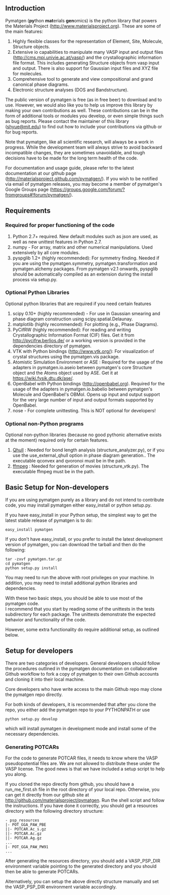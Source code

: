 ## Introduction ##

Pymatgen (**py**thon **mat**erials **gen**omics) is the python library that
powers the Materials Project (http://www.materialsproject.org). These are some
of the main features:

1. Highly flexible classes for the representation of Element, Site, Molecule, 
   Structure objects.
2. Extensive io capabilities to manipulate many VASP input and output files 
   (http://cms.mpi.univie.ac.at/vasp/) and the crystallographic information file 
   format. This includes generating Structure objects from vasp input and
   output. There is also support for Gaussian input files and XYZ file for
   molecules.
3. Comprehensive tool to generate and view compositional and grand canonical
   phase diagrams.
4. Electronic structure analyses (DOS and Bandstructure).

The public version of pymatgen is free (as in free beer) to download and to use. 
However, we would also like you to help us improve this library by making your 
own contributions as well.  These contributions can be in the form of
additional tools or modules you develop, or even simple things such as bug
reports. Please contact the maintainer of this library (shyue@mit.edu) to find
out how to include your contributions via github or for bug reports.

Note that pymatgen, like all scientific research, will always be a work in
progress. While the development team will always strive to avoid backward 
incompatible changes, they are sometimes unavoidable, and tough decisions have 
to be made for the long term health of the code.

For documentation and usage guide, please refer to the latest documentation at
our github page (http://materialsproject.github.com/pymatgen/). If you wish to
be notified via email of pymatgen releases, you may become a member of 
pymatgen's Google Groups page
(https://groups.google.com/forum/?fromgroups#!forum/pymatgen/).

## Requirements ##

### Required for proper functioning of the code ###

1. Python 2.7+ required.  New default modules such as json are used, as well as 
   new unittest features in Python 2.7.
2. numpy - For array, matrix and other numerical manipulations. Used extensively 
   by all core modules.
3. pyspglib 1.2+ (highly recommended): For symmetry finding. Needed if you are
   using the pymatgen.symmetry, pymatgen.transformation and pymatgen.alchemy
   packages. From pymatgen v2.1 onwards, pyspglib should be automatically
   compiled as an extension during the install process via setup.py.

### Optional Python Libraries ###

Optional python libraries that are required if you need certain features

1. scipy 0.10+ (highly recommended) - For use in Gaussian smearing and phase
   diagram construction using scipy.spatial.Delaunay.
2. matplotlib (highly recommended): For plotting (e.g., Phase Diagrams).
3. PyCifRW (highly recommended): For reading and writing Crystallographic 
   Information Format (CIF) files. Get it from http://pycifrw.berlios.de/ or a
   working version is provided in the dependencies directory of pymatgen.
4. VTK with Python bindings (http://www.vtk.org/): For visualization of crystal 
   structures using the pymatgen.vis package.
5. Atomistic Simulation Environment or ASE : Required for the usage of the 
   adapters in pymatgen.io.aseio between pymatgen's core Structure object and 
   the Atoms object used by ASE. Get it at https://wiki.fysik.dtu.dk/ase/.
6. OpenBabel with Python bindings (http://openbabel.org). Required for the
   usage of the adapters in pymatgen.io.babelio between pymatgen's Molecule
   and OpenBabel's OBMol. Opens up input and output support for the very large
   number of input and output formats supported by OpenBabel.
7. nose - For complete unittesting. This is NOT optional for developers!

### Optional non-Python programs ###

Optional non-python libraries (because no good pythonic alternative exists at 
the moment) required only for certain features.

1. [Qhull](http://www.qhull.org/) : Needed for bond length analysis
   (structure_analyzer.py), or if you use the use_external_qhull option in phase
   diagram generation.. The executable qconvex and qvoronoi must be in the
   path.
2. [ffmpeg](http://www.http://ffmpeg.org//) : Needed for generation of movies 
   (structure_vtk.py).  The executable ffmpeg must be in the path.

## Basic Setup for Non-developers ##

If you are using pymatgen purely as a library and do not intend to contribute
code, you may install pymatgen either easy_install or python setup.py.

If you have easy_install in your Python setup, the simplest way to get
the latest stable release of pymatgen is to do:

	easy_install pymatgen
	
If you don't have easy_install, or you prefer to install the latest development
version of pymatgen, you can download the tarball and then do the following:

	tar -zxvf pymatgen.tar.gz
	cd pymatgen
	python setup.py install

You may need to run the above with root privileges on your machine. In addition,
you may need to install additional python libraries and dependencies.

With these two basic steps, you should be able to use most of the pymatgen code.  
I recommend that you start by reading some of the unittests in the tests 
subdirectory for each package.  The unittests demonstrate the expected behavior 
and functionality of the code.

However, some extra functionality do require additional setup, as outlined below.

## Setup for developers ##

There are two categories of developers.  General developers should follow the
procedures outlined in the pymatgen documentation on collaborative Github 
workflow to fork a copy of pymatgen to their own Github accounts and cloning it
into their local machine.

Core developers who have write access to the main Github repo may clone the
pymatgen repo directly.

For both kinds of developers, it is recommended that after you clone the repo,
you either add the pymatgen repo to your PYTHONPATH or use

	python setup.py develop
	
which will install pymatgen in development mode and install some of the
necessary dependencies.

### Generating POTCARs ###

For the code to generate POTCAR files, it needs to know where the VASP 
pseudopotential files are.  We are not allowed to distribute these under the 
VASP license. The good news is that we have included a setup script to help you 
along.

If you cloned the repo directly from github, you should have a run_me_first.sh 
file in the root directory of your local repo. Otherwise, you can get it
directly from our github site at http://github.com/materialsproject/pymatgen.
Run the shell script and follow the instructions. If you have done it correctly,
you should get a resources directory with the following directory structure:

	- psp_resources
	|- POT_GGA_PAW_PBE
	||- POTCAR.Ac_s.gz
	||- POTCAR.Ac.gz
	||- POTCAR.Ag.gz
	...
	|- POT_GGA_PAW_PW91
	...
   
After generating the resources directory, you should add a VASP_PSP_DIR 
environment variable pointing to the generated directory and you should then be 
able to generate POTCARs.

Alternatively, you can setup the above directly structure manually and set the 
VASP_PSP_DIR environment variable accordingly.
